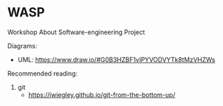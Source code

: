 # WASP
Workshop About Software-engineering Project


Diagrams:
- UML: https://www.draw.io/#G0B3HZBF1vIPYVODVYTk8tMzVHZWs



Recommended reading:
1) git
	- https://jwiegley.github.io/git-from-the-bottom-up/
